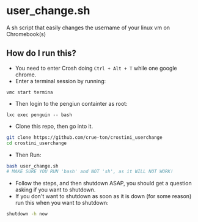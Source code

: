 # user_change.sh #
A sh script that easily changes the username of your linux vm on Chromebook(s)

## How do I run this? ##
- You need to enter Crosh doing `Ctrl + Alt + T` while one google chrome.
- Enter a terminal session by running:
```
vmc start termina
```
- Then login to the pengiun containter as root:
```
lxc exec penguin -- bash
```
- Clone this repo, then go into it.
```bash
git clone https://github.com/crue-ton/crostini_userchange
cd crostini_userchange
```
- Then Run:
```bash
bash user_change.sh
# MAKE SURE YOU RUN 'bash' and NOT 'sh', as it WILL NOT WORK!
```
- Follow the steps, and then shutdown ASAP, you should get a question asking if you want to shutdown.
- If you don't want to shutdown as soon as it is down (for some reason) run this when you want to shutdown:
```bash
shutdown -h now
```